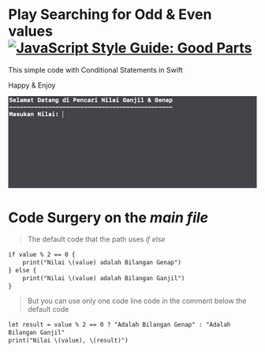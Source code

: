 # Play Searching for Odd & Even values [![JavaScript Style Guide: Good Parts](https://img.shields.io/badge/code%20style-goodparts-brightgreen.svg?style=flat)](https://github.com/dwyl/goodparts "JavaScript The Good Parts")
This simple code with Conditional Statements in Swift

Happy & Enjoy

![](myGif.gif)

# Code Surgery on the _main file_
> The default code that the path uses _if else_ 

```
if value % 2 == 0 {
    print("Nilai \(value) adalah Bilangan Genap")
} else {
    print("Nilai \(value) adalah Bilangan Ganjil")
}
```

> But you can use only one code line code in the comment below the default code

```
let result = value % 2 == 0 ? "Adalah Bilangan Genap" : "Adalah Bilangan Ganjil"
print("Nilai \(value), \(result)")
```
